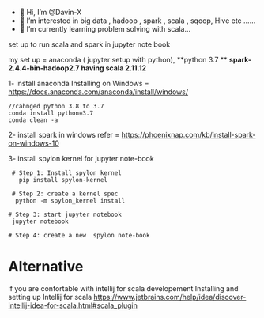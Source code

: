 - 👋 Hi, I’m @Davin-X
- 👀 I’m interested in big data , hadoop , spark , scala , sqoop, Hive etc ......
- 🌱 I’m currently learning problem solving with scala...

set up to run scala and spark in jupyter note book 

my set up = 
anaconda ( jupyter setup with python), 
**python 3.7 ** 
**spark-2.4.4-bin-hadoop2.7  having scala 2.11.12**


1- install anaconda 
  Installing on Windows = https://docs.anaconda.com/anaconda/install/windows/

    //cahnged python 3.8 to 3.7 
    conda install python=3.7
    conda clean -a 

2- install spark in windows 
  refer = https://phoenixnap.com/kb/install-spark-on-windows-10
  
  
3- install spylon kernel for jupyter note-book

     # Step 1: Install spylon kernel
       pip install spylon-kernel

     # Step 2: create a kernel spec
      python -m spylon_kernel install

    # Step 3: start jupyter notebook 
     jupyter notebook

    # Step 4: create a new  spylon note-book  
  
  
 Alternative 
  ==============================================================================================
  if you are confortable with intellij for scala developement 
 Installing and setting up Intellij for scala 
 https://www.jetbrains.com/help/idea/discover-intellij-idea-for-scala.html#scala_plugin
 
 
